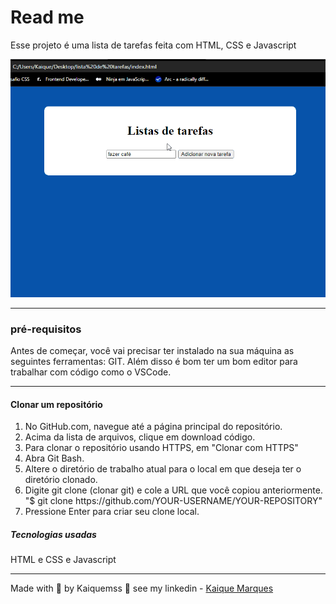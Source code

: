 <h1>Read me</h1>

<p>Esse projeto é uma lista de tarefas feita com HTML, CSS e Javascript</p>

<img src="./assets/Animação2.gif">

<hr> 

<h3>pré-requisitos</h3>
<p>Antes de começar, você vai precisar ter instalado na sua máquina as seguintes ferramentas: GIT. Além disso é bom ter um bom editor para trabalhar com código como o VSCode.</p>

<hr>

<h4>Clonar um repositório</h4>

<ol>

<li>No GitHub.com, navegue até a página principal do repositório.</li>
<li>Acima da lista de arquivos, clique em download código.</li>
<li>Para clonar o repositório usando HTTPS, em "Clonar com HTTPS"</li>
<li>Abra Git Bash.</li>
<li>Altere o diretório de trabalho atual para o local em que deseja ter o diretório clonado.</li>
<li>Digite git clone (clonar git) e cole a URL que você copiou anteriormente. "$ git clone https://github.com/YOUR-USERNAME/YOUR-REPOSITORY"</li>
<li>Pressione Enter para criar seu clone local.</li>
</ol>

<h5>Tecnologias usadas</h5>
<p>HTML e CSS e Javascript</p>

<hr>


<p>Made with 💙 by Kaiquemss 👋 see my linkedin - <a href="https://www.linkedin.com/in/kaique-marques-4a6148b8/">Kaique Marques</a></p>
